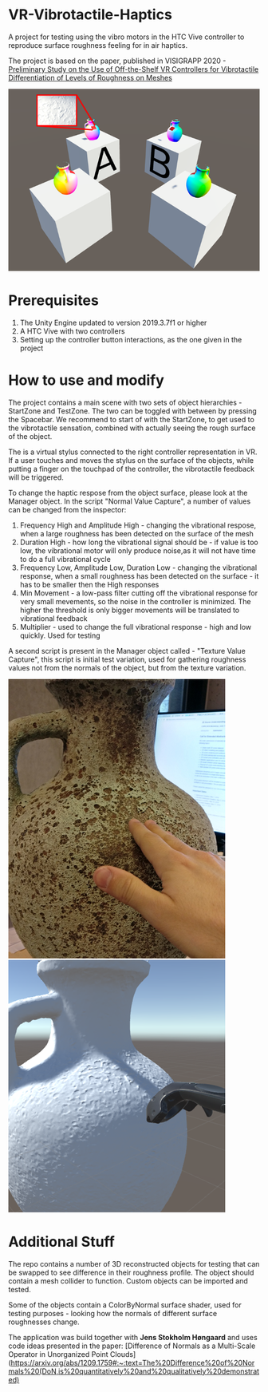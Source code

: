 # VR-Vibrotactile-Haptics
A project for testing using the vibro motors in the HTC Vive controller to reproduce surface roughness feeling for in air haptics.

The project is based on the paper, published in VISIGRAPP 2020 - [Preliminary Study on the Use of Off-the-Shelf VR Controllers for Vibrotactile Differentiation of Levels of Roughness on Meshes](https://www.scitepress.org/Link.aspx?doi=10.5220%2f0009101303340340)

![Visual](Images/haptics.png)

# Prerequisites

1. The Unity Engine updated to version 2019.3.7f1 or higher
2. A HTC Vive with two controllers 
3. Setting up the controller button interactions, as the one given in the project

# How to use and modify

The project contains a main scene with two sets of object hierarchies - StartZone and TestZone. The two can be toggled with between by pressing the Spacebar. We recommend to start of with the StartZone, to get used to the vibrotactile sensation, combined with actually seeing the rough surface of the object.

The is a virtual stylus connected to the right controller representation in VR. If a user touches and moves the stylus on the surface of the objects, while putting a finger on the touchpad of the controller, the vibrotactile feedback will be triggered. 

To change the haptic respose from the object surface, please look at the Manager object. In the script "Normal Value Capture", a number of values can be changed from the inspector:

1. Frequency High and Amplitude High - changing the vibrational respose, when a large roughness has been detected on the surface of the mesh
2. Duration High - how long the vibrational signal should be - if value is too low, the vibrational motor will only produce noise,as it will not have time to do a full vibrational cycle
3. Frequency Low, Amplitude Low, Duration Low - changing the vibrational response, when a small roughness has been detected on the surface - it has to be smaller then the High responses
4. Min Movement - a low-pass filter cutting off the vibrational response for very small mevements, so the noise in the controller is minimized. The higher the threshold is only bigger movements will be translated to vibrational feedback
5. Multiplier - used to change the full vibrational response - high and low quickly. Used for testing

A second script is present in the Manager object called - "Texture Value Capture", this script is initial test variation, used for gathering roughness values not from the normals of the object, but from the texture variation. 

![Visual](Images/haptics2.png) ![Visual](Images/haptics3.png)

# Additional Stuff
The repo contains a number of 3D reconstructed objects for testing that can be swapped to see difference in their roughness profile. The object should contain a mesh collider to function. Custom objects can be imported and tested.

Some of the objects contain a ColorByNormal surface shader, used for testing purposes - looking how the normals of different surface roughnesses change.


The application was build together with **Jens Stokholm Høngaard** and uses code ideas presented in the paper: [Difference of Normals as a Multi-Scale Operator in Unorganized Point Clouds](https://arxiv.org/abs/1209.1759#:~:text=The%20Difference%20of%20Normals%20(DoN,is%20quantitatively%20and%20qualitatively%20demonstrated)


